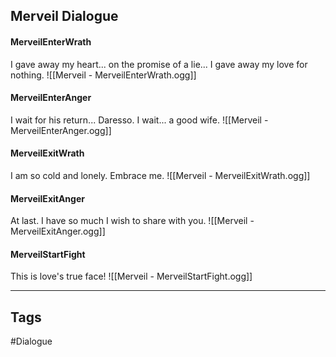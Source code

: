 ## Merveil Dialogue
#### MerveilEnterWrath
I gave away my heart... on the promise of a lie... I gave away my love for nothing.
![[Merveil - MerveilEnterWrath.ogg]]

#### MerveilEnterAnger
I wait for his return... Daresso. I wait... a good wife.
![[Merveil - MerveilEnterAnger.ogg]]

#### MerveilExitWrath
I am so cold and lonely. Embrace me.
![[Merveil - MerveilExitWrath.ogg]]

#### MerveilExitAnger
At last. I have so much I wish to share with you.
![[Merveil - MerveilExitAnger.ogg]]

#### MerveilStartFight
This is love's true face!
![[Merveil - MerveilStartFight.ogg]]

---
## Tags
#Dialogue
